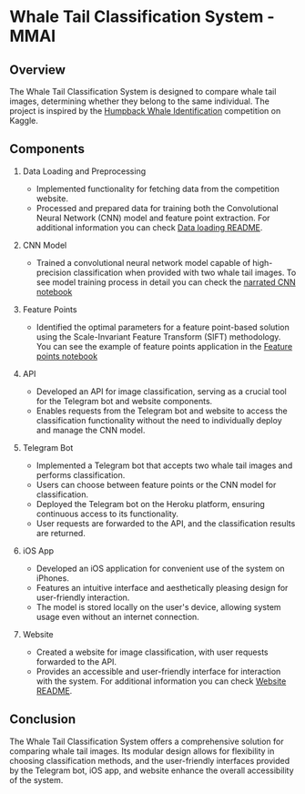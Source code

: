 # Whale Tail Classification System - MMAI

## Overview

The Whale Tail Classification System is designed to compare whale tail images, determining whether they belong to the same individual. The project is inspired by the [Humpback Whale Identification](https://www.kaggle.com/competitions/humpback-whale-identification) competition on Kaggle.

## Components

1. Data Loading and Preprocessing
   - Implemented functionality for fetching data from the competition website.
   - Processed and prepared data for training both the Convolutional Neural Network (CNN) model and feature point extraction.
     For additional information you can check [Data loading README](data_load/README.md).

2. CNN Model
   - Trained a convolutional neural network model capable of high-precision classification when provided with two whale tail images.
     To see model training process in detail you can check the [narrated CNN notebook](research/cnn/CNN_Siamese_97_mk2.ipynb)

3. Feature Points
   - Identified the optimal parameters for a feature point-based solution using the Scale-Invariant Feature Transform (SIFT) methodology.
     You can see the example of feature points application in the [Feature points notebook](research/feature_points/sift_matching.ipynb)

4. API
   - Developed an API for image classification, serving as a crucial tool for the Telegram bot and website components.
   - Enables requests from the Telegram bot and website to access the classification functionality without the need to individually deploy and manage the CNN model.

5. Telegram Bot
   - Implemented a Telegram bot that accepts two whale tail images and performs classification.
   - Users can choose between feature points or the CNN model for classification.
   - Deployed the Telegram bot on the Heroku platform, ensuring continuous access to its functionality.
   - User requests are forwarded to the API, and the classification results are returned.

6. iOS App
   - Developed an iOS application for convenient use of the system on iPhones.
   - Features an intuitive interface and aesthetically pleasing design for user-friendly interaction.
   - The model is stored locally on the user's device, allowing system usage even without an internet connection.

7. Website
   - Created a website for image classification, with user requests forwarded to the API.
   - Provides an accessible and user-friendly interface for interaction with the system.
   For additional information you can check [Website README](website_root/README.md).

## Conclusion

The Whale Tail Classification System offers a comprehensive solution for comparing whale tail images. Its modular design allows for flexibility in choosing classification methods, and the user-friendly interfaces provided by the Telegram bot, iOS app, and website enhance the overall accessibility of the system.
